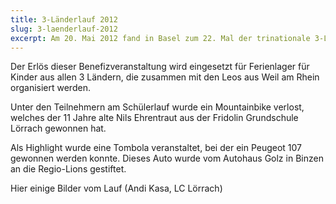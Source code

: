 ```yaml
---
title: 3-Länderlauf 2012
slug: 3-laenderlauf-2012
excerpt: Am 20. Mai 2012 fand in Basel zum 22. Mal der trinationale 3-Länderlauf statt. Lions Clubs aus Südbaden, dem Süd-Elsass und der Nordwest-Schweiz haben auch dieses Jahr das Patronat übernommen.
---
```


Der Erlös dieser Benefizveranstaltung wird eingesetzt für Ferienlager für Kinder aus allen 3 Ländern, die zusammen mit den Leos aus Weil am Rhein organisiert werden.

Unter den Teilnehmern am Schülerlauf wurde ein Mountainbike verlost, welches der 11 Jahre alte Nils Ehrentraut aus der Fridolin Grundschule Lörrach gewonnen hat.

Als Highlight wurde eine Tombola veranstaltet, bei der ein Peugeot 107 gewonnen werden konnte. Dieses Auto wurde vom Autohaus Golz in Binzen an die Regio-Lions gestiftet.

Hier einige Bilder vom Lauf (Andi Kasa, LC Lörrach)
